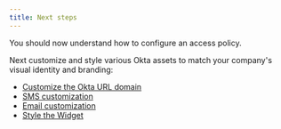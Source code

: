 ```yaml
---
title: Next steps
---
```


You should now understand how to configure an access policy.

Next customize and style various Okta assets to match your company's visual identity and branding:

* [Customize the Okta URL domain](/docs/guides/custom-url-domain/)
* [SMS customization](/docs/guides/custom-sms-messaging/)
* [Email customization](/docs/guides/email-customization/)
* [Style the Widget](/docs/guides/style-the-widget/)
